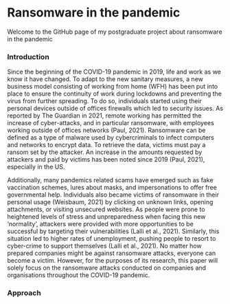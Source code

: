 # Ransomware in the pandemic
Welcome to the GitHub page of my postgraduate project about ransomware in the pandemic

### Introduction

Since the beginning of the COVID-19 pandemic in 2019, life and work as we know it have changed. To adapt to the new sanitary measures, a new business model consisting of working from home (WFH) has been put into place to ensure the continuity of work during lockdowns and preventing the virus from further spreading. To do so, individuals started using their personal devices outside of offices firewalls which led to security issues. As reported by The Guardian in 2021, remote working has permitted the increase of cyber-attacks, and in particular ransomware, with employees working outside of offices networks (Paul, 2021). Ransomware can be defined as a type of malware used by cybercriminals to infect computers and networks to encrypt data. To retrieve the data, victims must pay a ransom set by the attacker. An increase in the amounts requested by attackers and paid by victims has been noted since 2019 (Paul, 2021), especially in the US.

Additionally, many pandemics related scams have emerged such as fake vaccination schemes, lures about masks, and impersonations to offer free governmental help. Individuals also became victims of ransomware in their personal usage (Weisbaum, 2021) by clicking on unknown links, opening attachments, or visiting unsecured websites. As people were prone to heightened levels of stress and unpreparedness when facing this new ‘normality’, attackers were provided with more opportunities to be successful by targeting their vulnerabilities (Lalli et al., 2021). Similarly, this situation led to higher rates of unemployment, pushing people to resort to cyber-crime to support themselves (Lalli et al., 2021). No matter how prepared companies might be against ransomware attacks, everyone can become a victim. However, for the purposes of its research, this paper will solely focus on the ransomware attacks conducted on companies and organisations throughout the COVID-19 pandemic.

### Approach 
